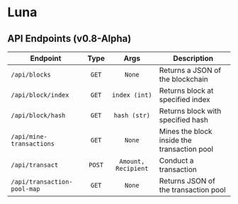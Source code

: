 # Luna

## API Endpoints (v0.8-Alpha)

| Endpoint                    | Type   | Args                | Description                                 |
|-----------------------------|:------:|:-------------------:|---------------------------------------------|
| `/api/blocks`               | `GET`  | `None`              | Returns a JSON of the blockchain            |
| `/api/block/index`          | `GET`  | `index (int)`       | Returns block at specified index            |
| `/api/block/hash`           | `GET`  | `hash (str)`        | Returns block with specified hash           |
| `/api/mine-transactions`    | `GET`  | `None`              | Mines the block inside the transaction pool |
| `/api/transact`             | `POST` | `Amount, Recipient` | Conduct a transaction                       |
| `/api/transaction-pool-map` | `GET`  | `None`              | Returns JSON of the transaction pool        |
